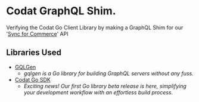 # Codat GraphQL Shim. 

Verifying the Codat Go Client Library by making a GraphQL Shim for our '[Sync for Commerce](https://docs.codat.io/sync-for-commerce-api#/)' API

## Libraries Used
 - [GQLGen](https://github.com/99designs/gqlgen)  
    - _gqlgen is a Go library for building GraphQL servers without any fuss._
 - [Codat Go SDK](https://github.com/codatio/client-sdk-go/)
    - _Exciting news! Our first Go library beta release is here, simplifying your development workflow with an effortless build process._